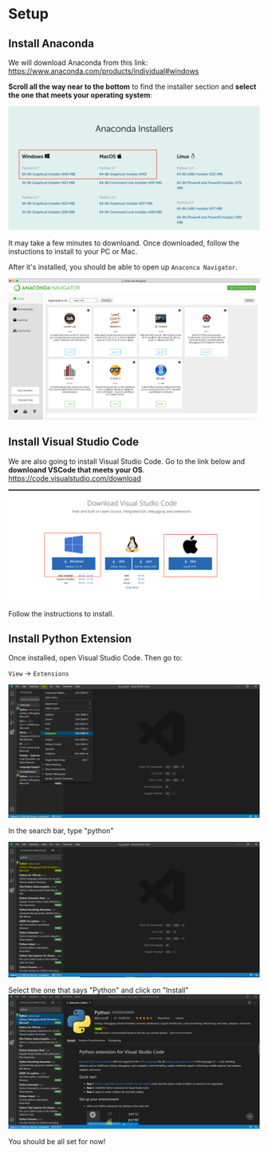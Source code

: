 # Setup

## Install Anaconda

We will download Anaconda from this link:
https://www.anaconda.com/products/individual#windows

**Scroll all the way near to the bottom** to find the installer section and **select the one that meets your operating system**:

![Screen Shot](images/install_anaconda.png)

It may take a few minutes to downloand. Once downloaded, follow the instuctions to install to your PC or Mac.

After it's installed, you should be able to open up `Anaconca Navigator`.

![Screen Shot2](images/anaconda_navigator.png)

## Install Visual Studio Code

We are also going to install Visual Studio Code. Go to the link below and **downloand VSCode that meets your OS**.
https://code.visualstudio.com/download

![Screen Shot3](images/vscode.png)

Follow the instructions to install.

## Install Python Extension

Once installed, open Visual Studio Code. Then go to:

`View` -> `Extensions`

![Screen Shot3](images/vscode_extension.png)

In the search bar, type "python"

![Screen Shot3](images/vscode_search_extension.png)

Select the one that says "Python" and click on "Install"
![Screen Shot3](images/vscode_install_extension.png)

You should be all set for now!
